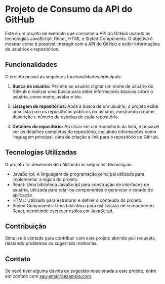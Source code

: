 # Projeto de Consumo da API do GitHub

Este é um projeto de exemplo que consome a API do GitHub usando as tecnologias JavaScript, React, HTML e Styled Components. O objetivo é mostrar como é possível interagir com a API do GitHub e exibir informações de usuários e repositórios.

## Funcionalidades

O projeto possui as seguintes funcionalidades principais:

1. **Busca de usuário:** Permite ao usuário digitar um nome de usuário do GitHub e realizar uma busca para obter informações básicas sobre o usuário, como nome, avatar e bio.

2. **Listagem de repositórios:** Após a busca de um usuário, o projeto exibe uma lista com os repositórios públicos do usuário, mostrando o nome, descrição e número de estrelas de cada repositório.

3. **Detalhes do repositório:** Ao clicar em um repositório da lista, é possível ver os detalhes completos do repositório, incluindo informações como linguagem principal, data de criação e link para o repositório no GitHub.

## Tecnologias Utilizadas

O projeto foi desenvolvido utilizando as seguintes tecnologias:

- JavaScript: A linguagem de programação principal utilizada para implementar a lógica do projeto.
- React: Uma biblioteca JavaScript para construção de interfaces de usuário, utilizada para criar os componentes e gerenciar o estado da aplicação.
- HTML: Utilizado para estruturar e definir o conteúdo do projeto.
- Styled Components: Uma biblioteca para estilização de componentes React, permitindo escrever estilos em JavaScript.

## Contribuição

Sinta-se à vontade para contribuir com este projeto abrindo pull requests, relatando problemas ou sugerindo melhorias.

## Contato

Se você tiver alguma dúvida ou sugestão relacionada a este projeto, entre em contato com [seu-email@example.com](mailto:flavio.lima981@gmail.com).
